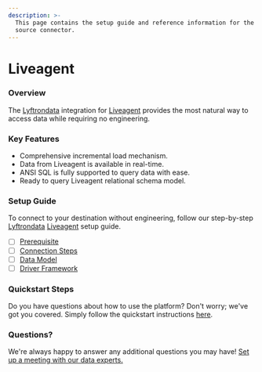 ```yaml
---
description: >-
  This page contains the setup guide and reference information for the Liveagent
  source connector.
---
```


# Liveagent

### Overview

The [Lyftrondata](https://www.lyftrondata.com/) integration for [Liveagent](https://www.lyftrondata.com/integration/commerce-analytics/liveagent/) provides the most natural way to access data while requiring no engineering.

### Key Features

* Comprehensive incremental load mechanism.
* Data from Liveagent is available in real-time.
* ANSI SQL is fully supported to query data with ease.
* Ready to query Liveagent relational schema model.

### Setup Guide

To connect to your destination without engineering, follow our step-by-step [Lyftrondata](https://www.lyftrondata.com/) [Liveagent](https://www.lyftrondata.com/integration/commerce-analytics/liveagent/) setup guide.

* [ ] [Prerequisite](prerequisite.md)
* [ ] [Connection Steps](connection-steps.md)
* [ ] [Data Model](data-model/erd.md)
* [ ] [Driver Framework](driver-framework/)

### Quickstart Steps

Do you have questions about how to use the platform? Don't worry; we've got you covered. Simply follow the quickstart instructions [here](broken-reference).

### Questions? <a href="#questions" id="questions"></a>

We're always happy to answer any additional questions you may have! [Set up a meeting with our data experts.](https://www.lyftrondata.com/book-a-meeting/)
